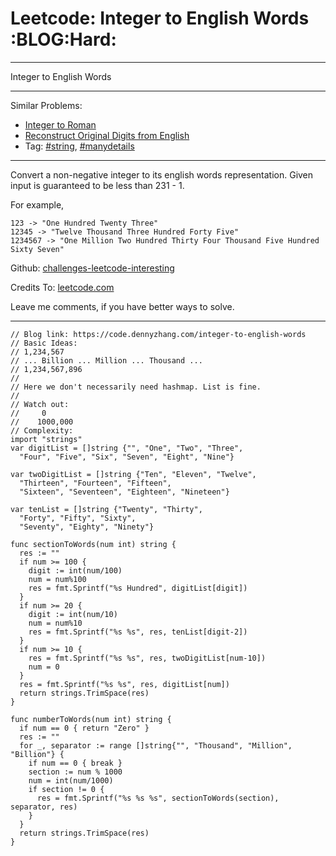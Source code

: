# Leetcode: Integer to English Words     :BLOG:Hard:


---

Integer to English Words  

---

Similar Problems:  
-   [Integer to Roman](https://code.dennyzhang.com/integer-to-roman)
-   [Reconstruct Original Digits from English](https://code.dennyzhang.com/reconstruct-original-digits-from-english)
-   Tag: [#string](https://code.dennyzhang.com/tag/string), [#manydetails](https://code.dennyzhang.com/tag/manydetails)

---

Convert a non-negative integer to its english words representation. Given input is guaranteed to be less than 231 - 1.  

For example,  

    123 -> "One Hundred Twenty Three"
    12345 -> "Twelve Thousand Three Hundred Forty Five"
    1234567 -> "One Million Two Hundred Thirty Four Thousand Five Hundred Sixty Seven"

Github: [challenges-leetcode-interesting](https://github.com/DennyZhang/challenges-leetcode-interesting/tree/master/integer-to-english-words)  

Credits To: [leetcode.com](https://leetcode.com/problems/integer-to-english-words/description/)  

Leave me comments, if you have better ways to solve.  

---

    // Blog link: https://code.dennyzhang.com/integer-to-english-words
    // Basic Ideas:
    // 1,234,567
    // ... Billion ... Million ... Thousand ...
    // 1,234,567,896
    //
    // Here we don't necessarily need hashmap. List is fine.
    //
    // Watch out:
    //     0
    //    1000,000
    // Complexity:
    import "strings"
    var digitList = []string {"", "One", "Two", "Three",
      "Four", "Five", "Six", "Seven", "Eight", "Nine"}
    
    var twoDigitList = []string {"Ten", "Eleven", "Twelve",
      "Thirteen", "Fourteen", "Fifteen", 
      "Sixteen", "Seventeen", "Eighteen", "Nineteen"}
    
    var tenList = []string {"Twenty", "Thirty",
      "Forty", "Fifty", "Sixty",
      "Seventy", "Eighty", "Ninety"}
    
    func sectionToWords(num int) string {
      res := ""
      if num >= 100 {
        digit := int(num/100)
        num = num%100
        res = fmt.Sprintf("%s Hundred", digitList[digit])
      }
      if num >= 20 {
        digit := int(num/10)
        num = num%10
        res = fmt.Sprintf("%s %s", res, tenList[digit-2])
      }
      if num >= 10 {
        res = fmt.Sprintf("%s %s", res, twoDigitList[num-10])
        num = 0
      }
      res = fmt.Sprintf("%s %s", res, digitList[num])
      return strings.TrimSpace(res)
    }
    
    func numberToWords(num int) string {
      if num == 0 { return "Zero" }
      res := ""
      for _, separator := range []string{"", "Thousand", "Million", "Billion"} {
        if num == 0 { break }
        section := num % 1000
        num = int(num/1000)
        if section != 0 {
          res = fmt.Sprintf("%s %s %s", sectionToWords(section), separator, res)
        }
      }
      return strings.TrimSpace(res)
    }